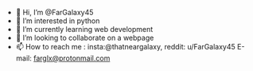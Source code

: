 - 👋 Hi, I’m @FarGalaxy45
- 👀 I’m interested in python
- 🌱 I’m currently learning web development 
- 💞️ I’m looking to collaborate on a webpage
- 📫 How to reach me : insta:@thatneargalaxy, reddit: u/FarGalaxy45
E-mail: farglx@protonmail.com

<!---
FarGalaxy45/FarGalaxy45 is a ✨ special ✨ repository because its `README.md` (this file) appears on your GitHub profile.
You can click the Preview link to take a look at your changes.
--->
